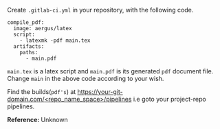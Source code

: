 Create `.gitlab-ci.yml` in your repository, with the following code.


```
compile_pdf:
  image: aergus/latex
  script:
    - latexmk -pdf main.tex
  artifacts:
    paths:
      - main.pdf
```

`main.tex` is a latex script and `main.pdf` is its generated `pdf` document file. Change `main` in the above code according to your wish.

Find the builds(`pdf's`) at [https://your-git-domain.com/<repo_name_space>/pipelines](#) i.e goto your project-repo pipelines.



**Reference:** Unknown